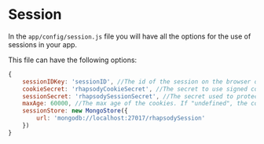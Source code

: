 # Session

In the `app/config/session.js` file you will have all the options for the use of sessions in your app.

This file can have the following options:

```js
{
    sessionIDKey: 'sessionID', //The id of the session on the browser of the client
    cookieSecret: 'rhapsodyCookieSecret', //The secret to use signed cookies. If "undefined", the cookies will be unsigned
    sessionSecret: 'rhapsodySessionSecret', //The secret used to protect the cookie key of the session in the browser of the client
    maxAge: 60000, //The max age of the cookies. If "undefined", the cookies will never expire
    sessionStore: new MongoStore({
        url: 'mongodb://localhost:27017/rhapsodySession'
    })
}
```